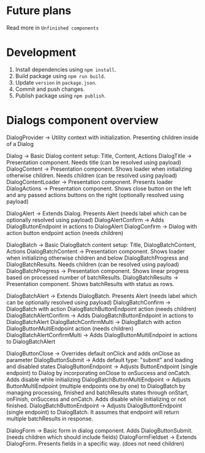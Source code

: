 # Future plans

Read more in `Unfinished components`

# Development

1. Install dependencies using `npm install`.
2. Build package using `npm run build`.
3. Update `version` in `package.json`.
4. Commit and push changes.
5. Publish package using `npm publish`.

# Dialogs component overview

DialogProvider -> Utility context with initialization. Presenting children inside of a Dialog

Dialog -> Basic Dialog content setup: Title, Content, Actions
DialogTitle -> Presentation component. Needs title (can be resolved using payload)
DialogContent -> Presentation component. Shows loader when initializing otherwise children. Needs children (can be resolved using payload)
DialogContentLoader -> Presentation component. Presents loader
DialogActions -> Presentation component. Shows close button on the left and any passed actions buttons on the right (optionally resolved using payload)

DialogAlert -> Extends Dialog. Presents Alert (needs label which can be optionally resolved using payload)
DialogAlertConfirm -> Adds DialogButtonEndpoint in actions to DialogAlert
DialogConfirm -> Dialog with action button endpoint action (needs children)

DialogBatch -> Basic DialogBatch content setup: Title, DialogBatchContent, Actions
DialogBatchContent -> Presentation component. Shows loader when initializing otherwise children and below DialogBatchProgress and DialogBatchResults. Needs children (can be resolved using payload)
DialogBatchProgress -> Presentation component. Shows linear progress based on processed number of batchResults.
DialogBatchResults -> Presentation component. Shows batchResults with status as rows.

DialogBatchAlert -> Extends DialogBatch. Presents Alert (needs label which can be optionally resolved using payload)
DialogBatchConfirm -> DialogBatch with action DialogBatchButtonEndpoint action (needs children)
DialogBatchAlertConfirm -> Adds DialogBatchButtonEndpoint in actions to DialogBatchAlert
DialogBatchConfirmMulti -> DialogBatch with action DialogButtonMultiEndpoint action (needs children)
DialogBatchAlertConfirmMulti -> Adds DialogButtonMultiEndpoint in actions to DialogBatchAlert

DialogButtonClose -> Overrides default onClick and adds onClose as parameter
DialogButtonSubmit -> Adds default type: "submit" and loading and disabled states
DialogButtonEndpoint -> Adjusts ButtonEndpoint (single endpoint) to Dialog by incorporating onClose to onSuccess and onCatch. Adds disable while initializing
DialogBatchButtonMultiEndpoint -> Adjusts ButtonMultiEndpoint (multiple endpoints one by one) to DialogBatch by managing processing, finished and batchResults states through onStart, onFinish, onSuccess and onCatch. Adds disable while initializing or not finished.
DialogBatchButtonEndpoint -> Adjusts DialogButtonEndpoint (single endpoint) to DialogBatch. It assumes that endpoint will return multiple batchResults in response.

DialogForm -> Basic form in dialog component. Adds DialogButtonSubmit. (needs children which should include fields)
DialogFormFieldset -> Extends DialogForm. Presents fields in a specific way. (does not need children)
